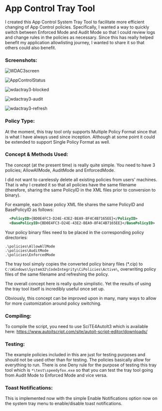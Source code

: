 # App Control Tray Tool

I created this App Control System Tray Tool to facilitate more efficient changing of App Control policies. Specifically, I wanted a way to quickly switch between Enforced Mode and Audit Mode so that I could review logs and change rules in the policies as necessary. Since this has really helped benefit my application allowlisting journey, I wanted to share it so that others could also benefit. 

### Screenshots:

![WDAC3screen](https://github.com/user-attachments/assets/474bf0c3-f8e0-4b05-aee5-c3179d613dcc)

![AppControlStatus](https://github.com/user-attachments/assets/719a92aa-9ca5-42bd-854c-a2d7537b6147)

![wdactray3-blocked](https://github.com/user-attachments/assets/ce6f04dd-0dc9-443b-8a92-2ad825670b64)

![wdactray3-audit](https://github.com/user-attachments/assets/55cf14b9-707c-40b0-94c8-b0f95d01c71d)

![wdactray3-refresh](https://github.com/user-attachments/assets/2690a8bf-2a20-4a75-bbb3-bec39526443e)





### Policy Type:

At the moment, this tray tool only supports Multiple Policy Format since that is what I have always used since inception. Although at some point it could be extended to support Single Policy Format as well.

### Concept & Methods Used:

The concept (at the present time) is really quite simple. You need to have 3 policies; AllowAllMode, AuditMode and EnforcedMode.

I did not want to carelessly delete all existing policies from users' machines. That is why I created it so that all policies
have the same filename (therefore, sharing the same PolicyID in the XML files prior to conversion to binary).

For example, each base policy XML file shares the same PolicyID and BasePolicyID as follows:

```xml
  <PolicyID>{BD0E4FC3-D24E-43E2-BEA9-8F4C4B7165EE}</PolicyID>
  <BasePolicyID>{BD0E4FC3-D24E-43E2-BEA9-8F4C4B7165EE}</BasePolicyID>
```

Your policy binary files need to be placed in the corresponding policy directories:
```batch
.\policies\AllowAllMode
.\policies\AuditMode
.\policies\EnforcedMode
```

The tray tool simply copies the converted policy binary files (*.cip) to `C:\Windows\System32\CodeIntegrity\CiPolicies\Active\`, overwriting policy
files of the same filename and refreshing the policy.

The overall concept here is really quite simplistic. Yet the results of using the tray tool itself is incredibly useful once set up.

Obviously, this concept can be improved upon in many, many ways to allow for more customization around policy switching.


### Compiling:

To compile the script, you need to use SciTE4AutoIt3 which is available here: https://www.autoitscript.com/site/autoit-script-editor/downloads/


### Testing:

The example policies included in this are just for testing purposes and should not be used other than for testing.
The policies basically allow for everything to run. There is one Deny rule for the purpose of testing this tray tool
which is `*\test\speedyfox.exe` so that you can test the tray tool going from Audit Mode to Enforced Mode and vice versa.


### Toast Notifications:

This is implemented now with the simple Enable Notifications option now on the system tray menu to enable/disable toast notifications.

